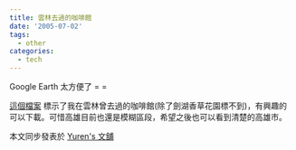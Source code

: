 ```yaml
---
title: 雲林去過的咖啡館
date: '2005-07-02'
tags:
  - other
categories:
  - tech
---
```

Google Earth 太方便了 = =  
  
[這個檔案](http://mnel.twbbs.org/~yurenju/files/coffeehouse.kmz) 標示了我在雲林曾去過的咖啡館(除了劍湖香草花園標不到)，有興趣的可以下載。可惜高雄目前也還是模糊區段，希望之後也可以看到清楚的高雄市。  
  
本文同步發表於 [Yuren's 文舖](http://yurenju.blogspot.com)